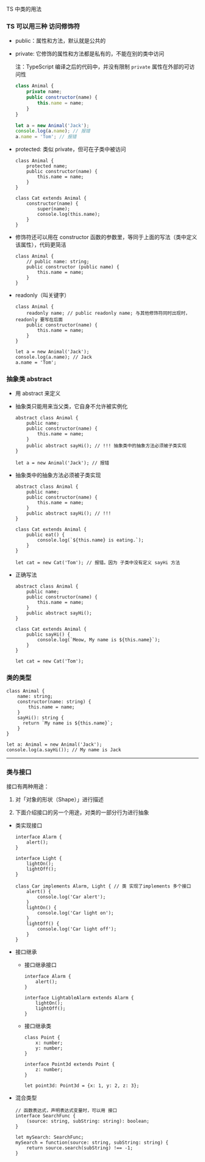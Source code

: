 TS 中类的用法

### TS 可以用三种 访问修饰符

- public：属性和方法，默认就是公共的

- private: 它修饰的属性和方法都是私有的，不能在别的类中访问

  注：TypeScript 编译之后的代码中，并没有限制 `private` 属性在外部的可访问性

  ```js
  class Animal {
      private name;
      public constructor(name) {
          this.name = name;
      }
  }
  
  let a = new Animal('Jack');
  console.log(a.name); // 报错
  a.name = 'Tom'; // 报错
  ```

  

- protected: 类似 private，但可在子类中被访问

  ```JS
  class Animal {
      protected name;
      public constructor(name) {
          this.name = name;
      }
  }
  
  class Cat extends Animal {
      constructor(name) {
          super(name);
          console.log(this.name);
      }
  }
  ```

- 修饰符还可以用在 constructor 函数的参数里，等同于上面的写法（类中定义该属性），代码更简洁

  ```JS
  class Animal {
      // public name: string;
      public constructor (public name) {
          this.name = name;
      }
  }
  ```

- readonly（叫关键字）

  ```JS
  class Animal {
      readonly name; // public readonly name; 与其他修饰符同时出现时，readonly 要写在后面
      public constructor(name) {
          this.name = name;
      }
  }
  
  let a = new Animal('Jack');
  console.log(a.name); // Jack
  a.name = 'Tom';
  ```



### 抽象类 abstract

- 用 abstract 来定义

- 抽象类只能用来当父类，它自身不允许被实例化

  ```JS
  abstract class Animal {
      public name;
      public constructor(name) {
          this.name = name;
      }
      public abstract sayHi(); // !!! 抽象类中的抽象方法必须被子类实现
  }
  
  let a = new Animal('Jack'); // 报错
  ```

- 抽象类中的抽象方法必须被子类实现

  ```JS
  abstract class Animal {
      public name;
      public constructor(name) {
          this.name = name;
      }
      public abstract sayHi(); // !!!
  }
  
  class Cat extends Animal {
      public eat() { 
          console.log(`${this.name} is eating.`);
      }
  }
  
  let cat = new Cat('Tom'); // 报错。因为 子类中没有定义 sayHi 方法
  ```

- 正确写法

  ```JS
  abstract class Animal {
      public name;
      public constructor(name) {
          this.name = name;
      }
      public abstract sayHi();
  }
  
  class Cat extends Animal {
      public sayHi() {
          console.log(`Meow, My name is ${this.name}`);
      }
  }
  
  let cat = new Cat('Tom');
  ```

### 类的类型

```JS
class Animal {
    name: string;
    constructor(name: string) {
        this.name = name;
    }
    sayHi(): string {
      return `My name is ${this.name}`;
    }
}

let a: Animal = new Animal('Jack');
console.log(a.sayHi()); // My name is Jack
```



---

### 类与接口

接口有两种用途：

1. 对「对象的形状（Shape）」进行描述

2. 下面介绍接口的另一个用途，对类的一部分行为进行抽象



- 类实现接口

  ```JS
  interface Alarm {
      alert();
  }
  
  interface Light {
      lightOn();
      lightOff();
  }
  
  class Car implements Alarm, Light { // 类 实现了implements 多个接口
      alert() {
          console.log('Car alert');
      }
      lightOn() {
          console.log('Car light on');
      }
      lightOff() {
          console.log('Car light off');
      }
  }
  ```

- 接口继承

  - 接口继承接口

    ```JS
    interface Alarm {
        alert();
    }
    
    interface LightableAlarm extends Alarm {
        lightOn();
        lightOff();
    }
    ```

  - 接口继承类

    ```JS
    class Point {
        x: number;
        y: number;
    }
    
    interface Point3d extends Point {
        z: number;
    }
    
    let point3d: Point3d = {x: 1, y: 2, z: 3};
    ```

- 混合类型

  ```JS
  // 函数表达式，声明表达式变量时，可以用 接口
  interface SearchFunc {
      (source: string, subString: string): boolean;
  }
  
  let mySearch: SearchFunc;
  mySearch = function(source: string, subString: string) {
      return source.search(subString) !== -1;
  }
  ```

  